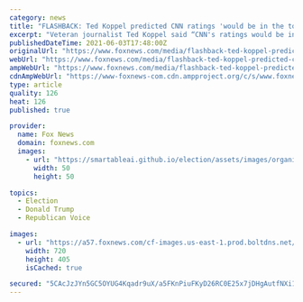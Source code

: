 ```yaml
---
category: news
title: "FLASHBACK: Ted Koppel predicted CNN ratings 'would be in the toilet without Donald Trump'"
excerpt: "Veteran journalist Ted Koppel said “CNN's ratings would be in the toilet without Donald Trump” in a 2018 interview, words that appear prescient as the liberal network's numbers continue to fall without its nemesis in office."
publishedDateTime: 2021-06-03T17:48:00Z
originalUrl: "https://www.foxnews.com/media/flashback-ted-koppel-predicted-cnn-ratings-toilet-without-donald-trump"
webUrl: "https://www.foxnews.com/media/flashback-ted-koppel-predicted-cnn-ratings-toilet-without-donald-trump"
ampWebUrl: "https://www.foxnews.com/media/flashback-ted-koppel-predicted-cnn-ratings-toilet-without-donald-trump.amp"
cdnAmpWebUrl: "https://www-foxnews-com.cdn.ampproject.org/c/s/www.foxnews.com/media/flashback-ted-koppel-predicted-cnn-ratings-toilet-without-donald-trump.amp"
type: article
quality: 126
heat: 126
published: true

provider:
  name: Fox News
  domain: foxnews.com
  images:
    - url: "https://smartableai.github.io/election/assets/images/organizations/foxnews.com-50x50.jpg"
      width: 50
      height: 50

topics:
  - Election
  - Donald Trump
  - Republican Voice

images:
  - url: "https://a57.foxnews.com/cf-images.us-east-1.prod.boltdns.net/v1/static/694940094001/18c8a7d9-22e9-4c2b-8acd-d0628fefb0ab/e659bf02-7679-45ea-8c23-d27c2bd8c917/1280x720/match/720/405/image.jpg?ve=1&tl=1"
    width: 720
    height: 405
    isCached: true

secured: "5CAcJzJYn5GC5OYUG4Kqadr9uX/a5FKnPiuFKyD26RC0E25x7jDHgAutfNXi1K6I094IxMwXhl+co/xYvf4csXeDoQcObpjKHpjeFZ34gsM2yOxw6oIiJDWhA0Qy9K0egN7REd/am6cxU5ua7C9Lq3xfqgISzpLuIbhe5wuhli/0NpzyPIiNRLziTsfk1StzQYEre6z+985oo9Y17/OGPhhsgpz/S5PPc9Jw3YK+bleAfx6HGgUivSxU3OG219h5tAL4q+qJJ/R/4ruhIbyC9ij9Nim5wVc/LnlbjB3l532ewCeacGM0HMmRs7Pgko7SJrIP+I0Y8lb+zPxabqtk1q4xcIV1Ps0Lgmzo4n6gHXw=;gSs1Ybis/UxQU9RnLvu2Aw=="
---
```


